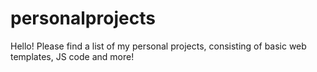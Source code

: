 # personalprojects
Hello! Please find a list of my personal projects, consisting of basic web templates, JS code and more!
